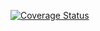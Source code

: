 [![Coverage Status](https://coveralls.io/repos/github/FapToBblu232/lab05_home/badge.svg?branch=master)](https://coveralls.io/github/FapToBblu232/lab05_home?branch=master)
